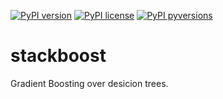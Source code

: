 [![PyPI version](https://img.shields.io/pypi/v/stackboost.svg?colorB=4cc61e)](https://pypi.org/project/stackboost/) 
[![PyPI license](https://img.shields.io/pypi/l/stackboost.svg)](https://github.com/leffff/stackboost/blob/main/LICENSE)
[![PyPI pyversions](https://img.shields.io/pypi/pyversions/waveml.svg)](https://pypi.python.org/pypi/stackboost/)

# stackboost
Gradient Boosting over desicion trees.
